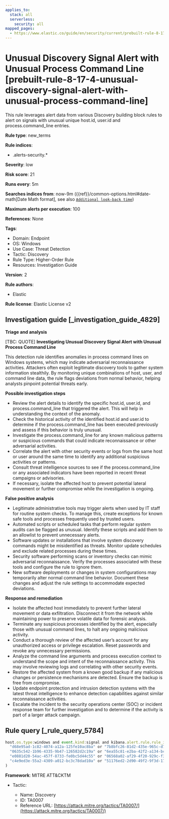 ```yaml
---
applies_to:
  stack: all
  serverless:
    security: all
mapped_pages:
  - https://www.elastic.co/guide/en/security/current/prebuilt-rule-8-17-4-unusual-discovery-signal-alert-with-unusual-process-command-line.html
---
```


# Unusual Discovery Signal Alert with Unusual Process Command Line [prebuilt-rule-8-17-4-unusual-discovery-signal-alert-with-unusual-process-command-line]

This rule leverages alert data from various Discovery building block rules to alert on signals with unusual unique host.id, user.id and process.command_line entries.

**Rule type**: new_terms

**Rule indices**:

* .alerts-security.*

**Severity**: low

**Risk score**: 21

**Runs every**: 5m

**Searches indices from**: now-9m ({{ref}}/common-options.html#date-math[Date Math format], see also [`Additional look-back time`](docs-content://solutions/security/detect-and-alert/create-detection-rule.md#rule-schedule))

**Maximum alerts per execution**: 100

**References**: None

**Tags**:

* Domain: Endpoint
* OS: Windows
* Use Case: Threat Detection
* Tactic: Discovery
* Rule Type: Higher-Order Rule
* Resources: Investigation Guide

**Version**: 2

**Rule authors**:

* Elastic

**Rule license**: Elastic License v2

## Investigation guide [_investigation_guide_4829]

**Triage and analysis**

[TBC: QUOTE]
**Investigating Unusual Discovery Signal Alert with Unusual Process Command Line**

This detection rule identifies anomalies in process command lines on Windows systems, which may indicate adversarial reconnaissance activities. Attackers often exploit legitimate discovery tools to gather system information stealthily. By monitoring unique combinations of host, user, and command line data, the rule flags deviations from normal behavior, helping analysts pinpoint potential threats early.

**Possible investigation steps**

* Review the alert details to identify the specific host.id, user.id, and process.command_line that triggered the alert. This will help in understanding the context of the anomaly.
* Check the historical activity of the identified host.id and user.id to determine if the process.command_line has been executed previously and assess if this behavior is truly unusual.
* Investigate the process.command_line for any known malicious patterns or suspicious commands that could indicate reconnaissance or other adversarial activities.
* Correlate the alert with other security events or logs from the same host or user around the same time to identify any additional suspicious activities or patterns.
* Consult threat intelligence sources to see if the process.command_line or any associated indicators have been reported in recent threat campaigns or advisories.
* If necessary, isolate the affected host to prevent potential lateral movement or further compromise while the investigation is ongoing.

**False positive analysis**

* Legitimate administrative tools may trigger alerts when used by IT staff for routine system checks. To manage this, create exceptions for known safe tools and processes frequently used by trusted users.
* Automated scripts or scheduled tasks that perform regular system audits can be flagged as unusual. Identify these scripts and add them to an allowlist to prevent unnecessary alerts.
* Software updates or installations that involve system discovery commands might be misidentified as threats. Monitor update schedules and exclude related processes during these times.
* Security software performing scans or inventory checks can mimic adversarial reconnaissance. Verify the processes associated with these tools and configure the rule to ignore them.
* New software deployments or changes in system configurations may temporarily alter normal command line behavior. Document these changes and adjust the rule settings to accommodate expected deviations.

**Response and remediation**

* Isolate the affected host immediately to prevent further lateral movement or data exfiltration. Disconnect it from the network while maintaining power to preserve volatile data for forensic analysis.
* Terminate any suspicious processes identified by the alert, especially those with unusual command lines, to halt any ongoing malicious activity.
* Conduct a thorough review of the affected user’s account for any unauthorized access or privilege escalation. Reset passwords and revoke any unnecessary permissions.
* Analyze the command line arguments and process execution context to understand the scope and intent of the reconnaissance activity. This may involve reviewing logs and correlating with other security events.
* Restore the affected system from a known good backup if any malicious changes or persistence mechanisms are detected. Ensure the backup is free from compromise.
* Update endpoint protection and intrusion detection systems with the latest threat intelligence to enhance detection capabilities against similar reconnaissance activities.
* Escalate the incident to the security operations center (SOC) or incident response team for further investigation and to determine if the activity is part of a larger attack campaign.


## Rule query [_rule_query_5784]

```js
host.os.type:windows and event.kind:signal and kibana.alert.rule.rule_id:(
  "d68e95ad-1c82-4074-a12a-125fe10ac8ba" or "7b8bfc26-81d2-435e-965c-d722ee397ef1" or
  "0635c542-1b96-4335-9b47-126582d2c19a" or "6ea55c81-e2ba-42f2-a134-bccf857ba922" or
  "e0881d20-54ac-457f-8733-fe0bc5d44c55" or "06568a02-af29-4f20-929c-f3af281e41aa" or
  "c4e9ed3e-55a2-4309-a012-bc3c78dad10a" or "51176ed2-2d90-49f2-9f3d-17196428b169"
)
```

**Framework**: MITRE ATT&CKTM

* Tactic:

    * Name: Discovery
    * ID: TA0007
    * Reference URL: [https://attack.mitre.org/tactics/TA0007/](https://attack.mitre.org/tactics/TA0007/)



